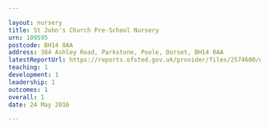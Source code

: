 ```yaml
---

layout: nursery
title: St John's Church Pre-School Nursery
urn: 109595
postcode: BH14 0AA
address: 384 Ashley Road, Parkstone, Poole, Dorset, BH14 0AA
latestReportUrl: https://reports.ofsted.gov.uk/provider/files/2574600/urn/109595.pdf
teaching: 1
development: 1
leadership: 1
outcomes: 1
overall: 1
date: 24 May 2016

---
```

